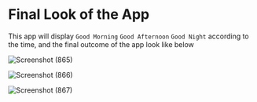 # Final Look of the App

This app will display `Good Morning` `Good Afternoon` `Good Night` according to the time, and the final outcome of the app look like below

![Screenshot (865)](https://user-images.githubusercontent.com/69896733/193273685-391e1ef4-90b8-4cc1-9803-f57a68921134.png)

![Screenshot (866)](https://user-images.githubusercontent.com/69896733/193273702-8be014bb-80db-433d-a396-9e55e44a16c4.png)

![Screenshot (867)](https://user-images.githubusercontent.com/69896733/193273709-1551bd79-59e1-4bf4-b4e9-8eaf29fcb517.png)
